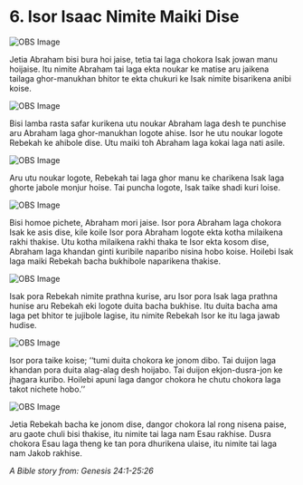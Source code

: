 # 6. Isor Isaac Nimite Maiki Dise

![OBS Image](https://cdn.door43.org/obs/jpg/360px/obs-en-06-01.jpg)

Jetia Abraham bisi bura hoi jaise, tetia tai laga chokora Isak jowan manu hoijaise. Itu nimite Abraham tai laga ekta noukar ke matise aru jaikena tailaga ghor-manukhan bhitor te ekta chukuri ke Isak nimite bisarikena anibi koise.  

![OBS Image](https://cdn.door43.org/obs/jpg/360px/obs-en-06-02.jpg)

Bisi lamba rasta safar kurikena utu noukar Abraham laga desh te punchise aru Abraham laga ghor-manukhan logote ahise.  Isor he utu noukar logote Rebekah ke ahibole dise. Utu maiki toh Abraham laga kokai laga nati asile. 

![OBS Image](https://cdn.door43.org/obs/jpg/360px/obs-en-06-03.jpg)

Aru utu noukar logote, Rebekah tai laga ghor manu ke charikena Isak laga ghorte jabole monjur hoise. Tai puncha logote, Isak taike  shadi kuri loise. 

![OBS Image](https://cdn.door43.org/obs/jpg/360px/obs-en-06-04.jpg)

Bisi homoe pichete, Abraham mori jaise. Isor pora Abraham laga chokora Isak ke asis dise, kile koile Isor pora Abraham logote ekta kotha milaikena rakhi thakise. Utu kotha milaikena rakhi thaka te Isor ekta kosom dise, Abraham laga khandan ginti kuribile naparibo nisina hobo koise. Hoilebi Isak laga maiki Rebekah bacha bukhibole naparikena thakise.  

![OBS Image](https://cdn.door43.org/obs/jpg/360px/obs-en-06-05.jpg)

Isak pora Rebekah nimite prathna kurise, aru Isor pora Isak laga prathna hunise aru Rebekah eki logote duita bacha bukhise. Itu duita bacha ama laga pet bhitor te jujibole lagise, itu nimite Rebekah Isor ke itu laga jawab hudise. 

![OBS Image](https://cdn.door43.org/obs/jpg/360px/obs-en-06-06.jpg)

Isor pora taike koise; ‘‘tumi duita chokora ke jonom dibo. Tai duijon laga khandan pora duita alag-alag desh hoijabo. Tai duijon ekjon-dusra-jon ke jhagara kuribo. Hoilebi apuni laga dangor chokora he chutu chokora laga takot nichete hobo.’’

![OBS Image](https://cdn.door43.org/obs/jpg/360px/obs-en-06-07.jpg)

Jetia Rebekah bacha ke jonom dise, dangor chokora lal rong nisena paise, aru gaote chuli bisi thakise, itu nimite tai laga nam Esau rakhise. Dusra chokora Esau laga theng ke tan pora dhurikena ulaise, itu nimite tai laga nam Jakob rakhise.

_A Bible story from: Genesis 24:1-25:26_

